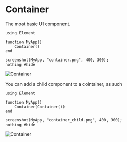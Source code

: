 # Container

The most basic UI component.

``` @example HorizontalSliderExample
using Element

function MyApp()
    Container()
end

screenshot(MyApp, "container.png", 400, 300);
nothing #hide
```

![Container](container.png)

You can add a child component to a cointainer, as such

``` @example HorizontalSliderExample2
using Element

function MyApp()
    Container(Container())
end

screenshot(MyApp, "container_child.png", 400, 300);
nothing #hide
```

![Container](container_child.png)
